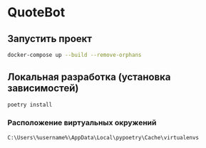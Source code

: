 # QuoteBot

## Запустить проект
```bash
docker-compose up --build --remove-orphans
```

## Локальная разработка (установка зависимостей)
```bash
poetry install
```

### Расположение виртуальных окружений
```
C:\Users\%username%\AppData\Local\pypoetry\Cache\virtualenvs
```